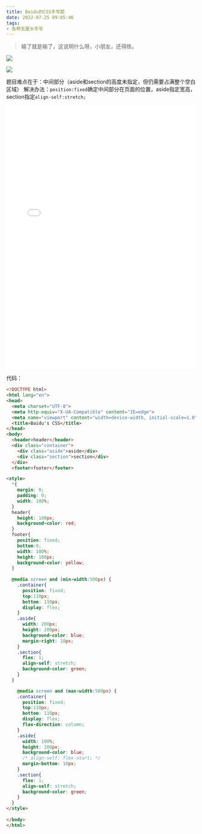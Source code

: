 ```yaml
---
title: Baidu的CSS手写题
date: 2022-07-25 09:05:46
tags:
- 各种无厘头手写
---
```

> 输了就是输了，这说明什么呀，小朋友，还得练。

![](https://cdn.jsdelivr.net/gh/qw-null/BlogImages/20220725090509.png)

![](https://cdn.jsdelivr.net/gh/qw-null/BlogImages/20220725091814.png)

题目难点在于：中间部分（aside和section的高度未指定，但仍需要占满整个空白区域）
解决办法：```position:fixed```确定中间部分在页面的位置，aside指定宽高，section指定```align-self:stretch;```

<iframe width="100%" height="700" src="//jsrun.net/pgPKp/embedded/all/dark" allowfullscreen="allowfullscreen" frameborder="0"></iframe>

代码：

```html
<!DOCTYPE html>
<html lang="en">
<head>
  <meta charset="UTF-8">
  <meta http-equiv="X-UA-Compatible" content="IE=edge">
  <meta name="viewport" content="width=device-width, initial-scale=1.0">
  <title>Baidu's CSS</title>
</head>
<body>
  <header>header</header>
  <div class="container">
    <div class="aside">aside</div>
    <div class="section">section</div>
  </div>
  <footer>footer</footer>

<style>
  *{
    margin: 0;
    padding: 0;
    width: 100%;
  }
  header{
    height: 100px;
    background-color: red;
  }
  footer{
    position: fixed;
    bottom:0;
    width: 100%;
    height: 100px;
    background-color: yellow;
  }
  
  @media screen and (min-width:500px) {
    .container{
      position: fixed;
      top:110px;
      bottom: 110px;
      display: flex;
    }
    .aside{
      width: 200px;
      height: 200px;
      background-color: blue;
      margin-right: 10px;
    }
    .section{
      flex: 1;
      align-self: stretch;
      background-color: green;
    }
  }

    @media screen and (max-width:500px) {
    .container{
      position: fixed;
      top:110px;
      bottom: 110px;
      display: flex;
      flex-direction: column;
    }
    .aside{
      width: 100%;
      height: 200px;
      background-color: blue;
      /* align-self: flex-start; */
      margin-bottom: 10px;
    }
    .section{
      flex: 1;
      align-self: stretch;
      background-color: green;
    }
  }
</style>
  
</body>
</html>
```